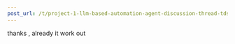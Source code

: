 ```yaml
---
post_url: /t/project-1-llm-based-automation-agent-discussion-thread-tds-jan-2025/164277/234
---
```

thanks , already it work out